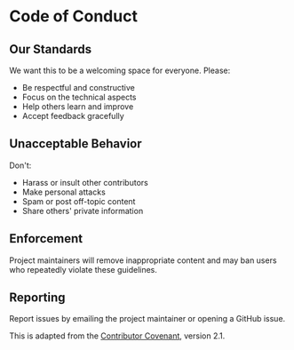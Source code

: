 # Code of Conduct

## Our Standards

We want this to be a welcoming space for everyone. Please:

- Be respectful and constructive
- Focus on the technical aspects
- Help others learn and improve
- Accept feedback gracefully

## Unacceptable Behavior

Don't:

- Harass or insult other contributors
- Make personal attacks
- Spam or post off-topic content
- Share others' private information

## Enforcement

Project maintainers will remove inappropriate content and may ban users who repeatedly violate these guidelines.

## Reporting

Report issues by emailing the project maintainer or opening a GitHub issue.

This is adapted from the [Contributor Covenant](https://www.contributor-covenant.org/), version 2.1.
